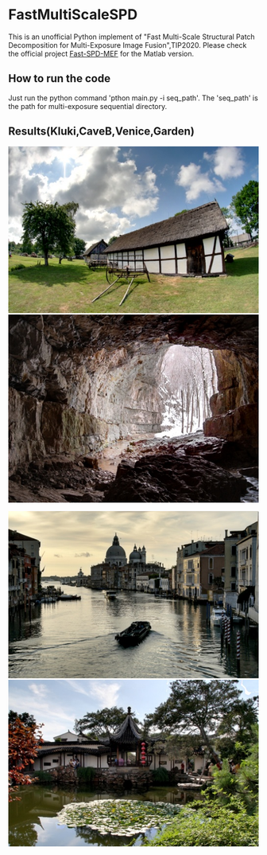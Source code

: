 # FastMultiScaleSPD

This is an unofficial Python implement of "Fast Multi-Scale Structural Patch Decomposition for Multi-Exposure Image Fusion",TIP2020. Please check the official project [Fast-SPD-MEF](https://github.com/xiaohuiben/fmmef-TIP-2020) for the Matlab version.

## How to run the code

Just run the python command 'pthon main.py -i seq_path'. The 'seq_path' is the path for multi-exposure sequential directory.

## Results(Kluki,CaveB,Venice,Garden)

![Kluki](https://github.com/DavidQiuChao/FastMultiScaleSPD/blob/main/tmp.jpg)
![CaveB](https://github.com/DavidQiuChao/FastMultiScaleSPD/blob/main/tmp1.jpg)

![Venice](https://github.com/DavidQiuChao/FastMultiScaleSPD/blob/main/tmp2.jpg)
![Garden](https://github.com/DavidQiuChao/FastMultiScaleSPD/blob/main/tmp3.jpg)

